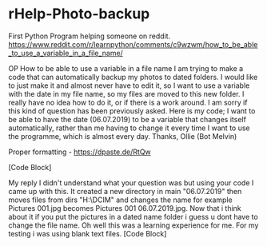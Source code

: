 # rHelp-Photo-backup
First Python Program helping someone on reddit. https://www.reddit.com/r/learnpython/comments/c9wzwm/how_to_be_able_to_use_a_variable_in_a_file_name/

OP
How to be able to use a variable in a file name
I am trying to make a code that can automatically backup my photos to dated folders. I would like to just make it and almost never have to edit it, so I want to use a variable with the date in my file name, so my files are moved to this new folder. I really have no idea how to do it, or if there is a work around. I am sorry if this kind of question has been previously asked. Here is my code; I want to be able to have the date (06.07.2019) to be a variable that changes itself automatically, rather than me having to change it every time I want to use the programme, which is almost every day. Thanks, Ollie (Bot Melvin)

Proper formatting - https://dpaste.de/RtQw

[Code Block]


My reply
I didn't understand what your question was but using your code I came up with this. It created a new directory in main "06.07.2019" then moves files from dirs "H:\DCIM" and changes the name for example Pictures 001.jpg becomes Pictures 001 06.07.2019.jpg. Now that i think about it if you put the pictures in a dated name folder i guess u dont have to change the file name. Oh well this was a learning experience for me. For my testing i was using blank text files.
[Code Block]
